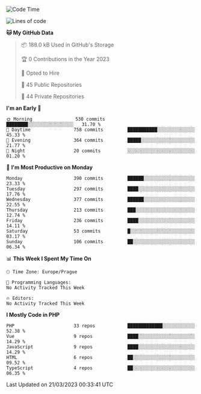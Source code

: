 <!--START_SECTION:waka-->
![Code Time](http://img.shields.io/badge/Code%20Time-1%2C583%20hrs%2058%20mins-blue)

![Lines of code](https://img.shields.io/badge/From%20Hello%20World%20I%27ve%20Written-520.6%20thousand%20lines%20of%20code-blue)

**🐱 My GitHub Data** 

> 📦 188.0 kB Used in GitHub's Storage 
 > 
> 🏆 0 Contributions in the Year 2023
 > 
> 💼 Opted to Hire
 > 
> 📜 45 Public Repositories 
 > 
> 🔑 44 Private Repositories 
 > 
**I'm an Early 🐤** 

```text
🌞 Morning                530 commits         ████████░░░░░░░░░░░░░░░░░   31.70 % 
🌆 Daytime                758 commits         ███████████░░░░░░░░░░░░░░   45.33 % 
🌃 Evening                364 commits         █████░░░░░░░░░░░░░░░░░░░░   21.77 % 
🌙 Night                  20 commits          ░░░░░░░░░░░░░░░░░░░░░░░░░   01.20 % 
```
📅 **I'm Most Productive on Monday** 

```text
Monday                   390 commits         ██████░░░░░░░░░░░░░░░░░░░   23.33 % 
Tuesday                  297 commits         ████░░░░░░░░░░░░░░░░░░░░░   17.76 % 
Wednesday                377 commits         ██████░░░░░░░░░░░░░░░░░░░   22.55 % 
Thursday                 213 commits         ███░░░░░░░░░░░░░░░░░░░░░░   12.74 % 
Friday                   236 commits         ████░░░░░░░░░░░░░░░░░░░░░   14.11 % 
Saturday                 53 commits          █░░░░░░░░░░░░░░░░░░░░░░░░   03.17 % 
Sunday                   106 commits         ██░░░░░░░░░░░░░░░░░░░░░░░   06.34 % 
```


📊 **This Week I Spent My Time On** 

```text
🕑︎ Time Zone: Europe/Prague

💬 Programming Languages: 
No Activity Tracked This Week

🔥 Editors: 
No Activity Tracked This Week
```

**I Mostly Code in PHP** 

```text
PHP                      33 repos            █████████████░░░░░░░░░░░░   52.38 % 
Vue                      9 repos             ████░░░░░░░░░░░░░░░░░░░░░   14.29 % 
JavaScript               9 repos             ████░░░░░░░░░░░░░░░░░░░░░   14.29 % 
HTML                     6 repos             ██░░░░░░░░░░░░░░░░░░░░░░░   09.52 % 
TypeScript               4 repos             ██░░░░░░░░░░░░░░░░░░░░░░░   06.35 % 
```




 Last Updated on 21/03/2023 00:33:41 UTC
<!--END_SECTION:waka-->
<!--
**AlexKratky/AlexKratky** is a ✨ _special_ ✨ repository because its `README.md` (this file) appears on your GitHub profile.

Here are some ideas to get you started:

- 🔭 I’m currently working on ...
- 🌱 I’m currently learning ...
- 👯 I’m looking to collaborate on ...
- 🤔 I’m looking for help with ...
- 💬 Ask me about ...
- 📫 How to reach me: ...
- 😄 Pronouns: ...
- ⚡ Fun fact: ...
-->
